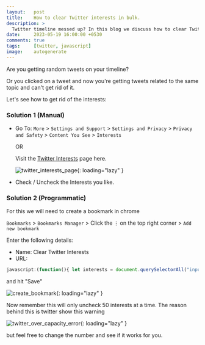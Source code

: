 ```yaml
---
layout:   post
title:    How to clear Twitter interests in bulk.
description: >
  Twitter timeline messed up? In this blog we discuss how to clear Twitter interests in bulk (with the help of JS).
date:     2023-05-19 16:00:00 +0530
comments: true
tags:     [twitter, javascript]
image:    autogenerate
---
```


Are you getting random tweets on your timeline?

Or you clicked on a tweet and now you're getting tweets related to the same topic and can't get rid of it.

Let's see how to get rid of the interests:

<!--more-->

### Solution 1 (Manual)

- Go To:
  `More` > `Settings and Support` > `Settings and Privacy` > `Privacy and Safety` > `Content You See` > `Interests`

  OR

  Visit the <a href="https://twitter.com/settings/your_twitter_data/twitter_interests">Twitter Interests</a> page here.

  ![twitter_interests_page]({{site.baseurl}}/assets/images/posts/twitter_interests_page.png){: loading="lazy" }

- Check / Uncheck the Interests you like.

### Solution 2 (Programmatic)

For this we will need to create a bookmark in chrome

`Bookmarks` > `Bookmarks Manager` > Click the <strong>`⋮`</strong> on the top right corner > `Add new bookmark`

Enter the following details:

- Name: Clear Twitter Interests
- URL:

```javascript
javascript:(function(){ let interests = document.querySelectorAll("input:checked"); [...interests].slice(0, 50).forEach((widget) => { widget.click() }) })();
```

and hit "Save"

![create_bookmark]({{site.baseurl}}/assets/images/posts/create_bookmark.png){: loading="lazy" }

Now remember this will only uncheck 50 interests at a time.
The reason behind this is twitter show this warning

![twitter_over_capacity_error]({{site.baseurl}}/assets/images/posts/twitter_over_capacity_error.png){: loading="lazy" }

but feel free to change the number and see if it works for you.
